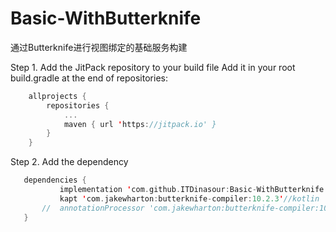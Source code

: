 # Basic-WithButterknife
 通过Butterknife进行视图绑定的基础服务构建
 
 Step 1. Add the JitPack repository to your build file
  Add it in your root build.gradle at the end of repositories:
```kotlin 
 	allprojects {
 		repositories {
 			... 
 			maven { url 'https://jitpack.io' }
 		}
 	}
``` 
 Step 2. Add the dependency
 ```kotlin 
 	dependencies {
 	        implementation 'com.github.ITDinasour:Basic-WithButterknife:0.2'
            kapt 'com.jakewharton:butterknife-compiler:10.2.3'//kotlin
        //  annotationProcessor 'com.jakewharton:butterknife-compiler:10.2.3'//java
 	}
```  
